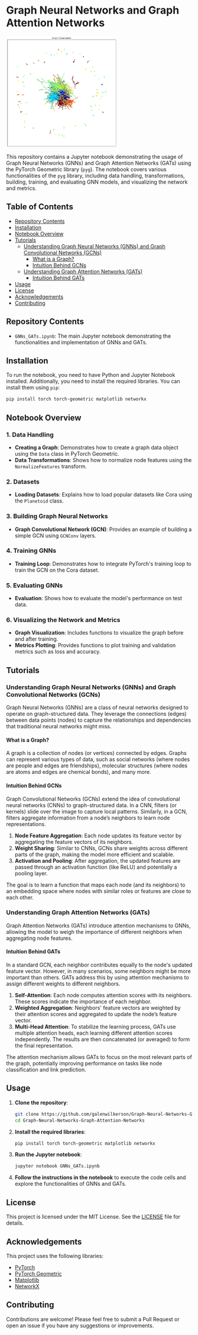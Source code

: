 # Graph Neural Networks and Graph Attention Networks

<img src="./gat.png" width="300" height="300">


This repository contains a Jupyter notebook demonstrating the usage of Graph Neural Networks (GNNs) and Graph Attention Networks (GATs) using the PyTorch Geometric library (`pyg`). The notebook covers various functionalities of the `pyg` library, including data handling, transformations, building, training, and evaluating GNN models, and visualizing the network and metrics.

## Table of Contents

- [Repository Contents](#repository-contents)
- [Installation](#installation)
- [Notebook Overview](#notebook-overview)
- [Tutorials](#tutorials)
  - [Understanding Graph Neural Networks (GNNs) and Graph Convolutional Networks (GCNs)](#understanding-graph-neural-networks-gnns-and-graph-convolutional-networks-gcns)
    - [What is a Graph?](#what-is-a-graph)
    - [Intuition Behind GCNs](#intuition-behind-gcns)
  - [Understanding Graph Attention Networks (GATs)](#understanding-graph-attention-networks-gats)
    - [Intuition Behind GATs](#intuition-behind-gats)
- [Usage](#usage)
- [License](#license)
- [Acknowledgements](#acknowledgements)
- [Contributing](#contributing)

## Repository Contents

- `GNNs_GATs.ipynb`: The main Jupyter notebook demonstrating the functionalities and implementation of GNNs and GATs.

## Installation

To run the notebook, you need to have Python and Jupyter Notebook installed. Additionally, you need to install the required libraries. You can install them using `pip`:

```bash
pip install torch torch-geometric matplotlib networkx
```

## Notebook Overview

### 1. Data Handling

- **Creating a Graph**: Demonstrates how to create a graph data object using the `Data` class in PyTorch Geometric.
- **Data Transformations**: Shows how to normalize node features using the `NormalizeFeatures` transform.

### 2. Datasets

- **Loading Datasets**: Explains how to load popular datasets like Cora using the `Planetoid` class.

### 3. Building Graph Neural Networks

- **Graph Convolutional Network (GCN)**: Provides an example of building a simple GCN using `GCNConv` layers.

### 4. Training GNNs

- **Training Loop**: Demonstrates how to integrate PyTorch's training loop to train the GCN on the Cora dataset.

### 5. Evaluating GNNs

- **Evaluation**: Shows how to evaluate the model's performance on test data.

### 6. Visualizing the Network and Metrics

- **Graph Visualization**: Includes functions to visualize the graph before and after training.
- **Metrics Plotting**: Provides functions to plot training and validation metrics such as loss and accuracy.

## Tutorials

### Understanding Graph Neural Networks (GNNs) and Graph Convolutional Networks (GCNs)

Graph Neural Networks (GNNs) are a class of neural networks designed to operate on graph-structured data. They leverage the connections (edges) between data points (nodes) to capture the relationships and dependencies that traditional neural networks might miss.

#### What is a Graph?

A graph is a collection of nodes (or vertices) connected by edges. Graphs can represent various types of data, such as social networks (where nodes are people and edges are friendships), molecular structures (where nodes are atoms and edges are chemical bonds), and many more.

#### Intuition Behind GCNs

Graph Convolutional Networks (GCNs) extend the idea of convolutional neural networks (CNNs) to graph-structured data. In a CNN, filters (or kernels) slide over the image to capture local patterns. Similarly, in a GCN, filters aggregate information from a node’s neighbors to learn node representations.

1. **Node Feature Aggregation**: Each node updates its feature vector by aggregating the feature vectors of its neighbors.
2. **Weight Sharing**: Similar to CNNs, GCNs share weights across different parts of the graph, making the model more efficient and scalable.
3. **Activation and Pooling**: After aggregation, the updated features are passed through an activation function (like ReLU) and potentially a pooling layer.

The goal is to learn a function that maps each node (and its neighbors) to an embedding space where nodes with similar roles or features are close to each other.

### Understanding Graph Attention Networks (GATs)

Graph Attention Networks (GATs) introduce attention mechanisms to GNNs, allowing the model to weigh the importance of different neighbors when aggregating node features.

#### Intuition Behind GATs

In a standard GCN, each neighbor contributes equally to the node's updated feature vector. However, in many scenarios, some neighbors might be more important than others. GATs address this by using attention mechanisms to assign different weights to different neighbors.

1. **Self-Attention**: Each node computes attention scores with its neighbors. These scores indicate the importance of each neighbor.
2. **Weighted Aggregation**: Neighbors' feature vectors are weighted by their attention scores and aggregated to update the node’s feature vector.
3. **Multi-Head Attention**: To stabilize the learning process, GATs use multiple attention heads, each learning different attention scores independently. The results are then concatenated (or averaged) to form the final representation.

The attention mechanism allows GATs to focus on the most relevant parts of the graph, potentially improving performance on tasks like node classification and link prediction.

## Usage

1. **Clone the repository**:
   ```bash
   git clone https://github.com/galenwilkerson/Graph-Neural-Networks-Graph-Attention-Networks.git
   cd Graph-Neural-Networks-Graph-Attention-Networks
   ```

2. **Install the required libraries**:
   ```bash
   pip install torch torch-geometric matplotlib networkx
   ```

3. **Run the Jupyter notebook**:
   ```bash
   jupyter notebook GNNs_GATs.ipynb
   ```

4. **Follow the instructions in the notebook** to execute the code cells and explore the functionalities of GNNs and GATs.

## License

This project is licensed under the MIT License. See the [LICENSE](LICENSE) file for details.

## Acknowledgements

This project uses the following libraries:
- [PyTorch](https://pytorch.org/)
- [PyTorch Geometric](https://pytorch-geometric.readthedocs.io/en/latest/)
- [Matplotlib](https://matplotlib.org/)
- [NetworkX](https://networkx.github.io/)

## Contributing

Contributions are welcome! Please feel free to submit a Pull Request or open an issue if you have any suggestions or improvements.
